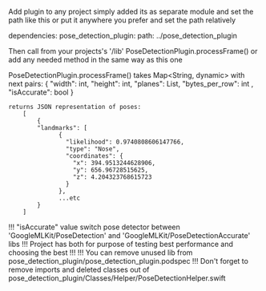Add plugin to any project simply added its as separate module and set the path like this
or put it anywhere you prefer and set the path relatively

dependencies:
  pose_detection_plugin:
    path: ../pose_detection_plugin

Then call from your projects's '/lib' PoseDetectionPlugin.processFrame()
or add any needed method in the same way as this one

PoseDetectionPlugin.processFrame()
    takes Map<String, dynamic> with next pairs:
        {     "width": int,
              "height": int,
              "planes": List<Uint8List>,
              "bytes_per_row": int  ,
              "isAccurate": bool        }

    returns JSON representation of poses:
        [
            {
            "landmarks": [
                  {
                    "likelihood": 0.9740808606147766,
                    "type": "Nose",
                    "coordinates": {
                      "x": 394.9513244628906,
                      "y": 656.96728515625,
                      "z": 4.204323768615723
                    }
                  },
                  ...etc
            }
        ]

!!!  "isAccurate" value switch pose detector between 'GoogleMLKit/PoseDetection' and 'GoogleMLKit/PoseDetectionAccurate' libs
!!!   Project has both for purpose of testing best performance and choosing the best
!!!
!!!   You can remove unused lib from pose_detection_plugin/pose_detection_plugin.podspec
!!!   Don't forget to remove imports and deleted classes out of pose_detection_plugin/Classes/Helper/PoseDetectionHelper.swift

